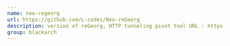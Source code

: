 ```yaml
---
name: neo-regeorg
url: https://github.com/L-codes/Neo-reGeorg
description: version of reGeorg, HTTP tunneling pivot tool URL : https://github.com/L-codes/Neo-reGeorg Groups : blackarch blackarch-tunnel blackarch-proxy
group: blackarch
---
```

